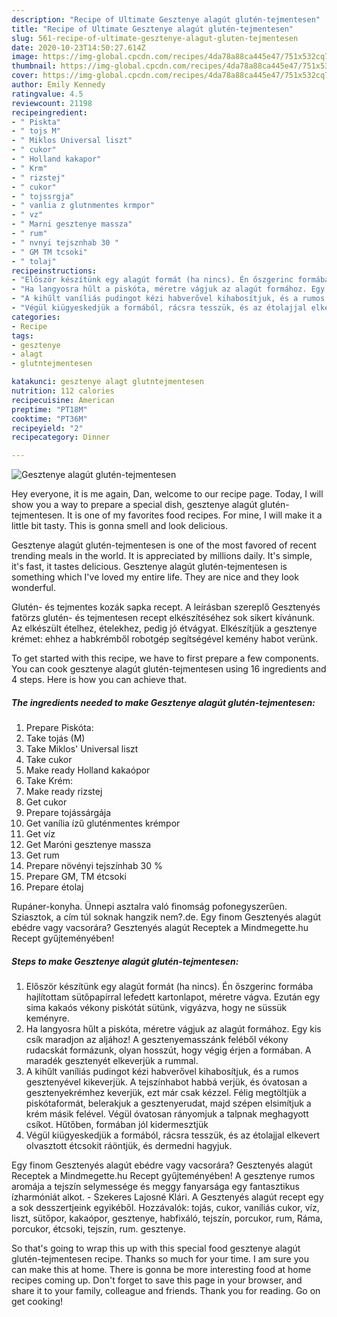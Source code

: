 ```yaml
---
description: "Recipe of Ultimate Gesztenye alagút glutén-tejmentesen"
title: "Recipe of Ultimate Gesztenye alagút glutén-tejmentesen"
slug: 561-recipe-of-ultimate-gesztenye-alagut-gluten-tejmentesen
date: 2020-10-23T14:50:27.614Z
image: https://img-global.cpcdn.com/recipes/4da78a88ca445e47/751x532cq70/gesztenye-alagut-gluten-tejmentesen-recept-foto.jpg
thumbnail: https://img-global.cpcdn.com/recipes/4da78a88ca445e47/751x532cq70/gesztenye-alagut-gluten-tejmentesen-recept-foto.jpg
cover: https://img-global.cpcdn.com/recipes/4da78a88ca445e47/751x532cq70/gesztenye-alagut-gluten-tejmentesen-recept-foto.jpg
author: Emily Kennedy
ratingvalue: 4.5
reviewcount: 21198
recipeingredient:
- " Piskta"
- " tojs M"
- " Miklos Universal liszt"
- " cukor"
- " Holland kakapor"
- " Krm"
- " rizstej"
- " cukor"
- " tojssrgja"
- " vanlia z glutnmentes krmpor"
- " vz"
- " Marni gesztenye massza"
- " rum"
- " nvnyi tejsznhab 30 "
- " GM TM tcsoki"
- " tolaj"
recipeinstructions:
- "Először készítünk egy alagút formát (ha nincs). Én őszgerinc formába hajlítottam sütőpapírral lefedett kartonlapot, méretre vágva. Ezután egy sima kakaós vékony piskótát sütünk, vigyázva, hogy ne süssük keményre."
- "Ha langyosra hűlt a piskóta, méretre vágjuk az alagút formához. Egy kis csík maradjon az aljához! A gesztenyemasszánk feléből vékony rudacskát formázunk, olyan hosszút, hogy végig érjen a formában. A maradék gesztenyét elkeverjük a rummal."
- "A kihűlt vaníliás pudingot kézi habverővel kihabosítjuk, és a rumos gesztenyével kikeverjük. A tejszínhabot habbá verjük, és óvatosan a gesztenyekrémhez keverjük, ezt már csak kézzel. Félig megtöltjük a piskótaformát, belerakjuk a gesztenyerudat, majd szépen elsimítjuk a krém másik felével. Végül óvatosan rányomjuk a talpnak meghagyott csíkot. Hűtőben, formában jól kidermesztjük"
- "Végül kiügyeskedjük a formából, rácsra tesszük, és az étolajjal elkevert olvasztott étcsokit ráöntjük, és dermedni hagyjuk."
categories:
- Recipe
tags:
- gesztenye
- alagt
- glutntejmentesen

katakunci: gesztenye alagt glutntejmentesen 
nutrition: 112 calories
recipecuisine: American
preptime: "PT18M"
cooktime: "PT36M"
recipeyield: "2"
recipecategory: Dinner

---
```



![Gesztenye alagút glutén-tejmentesen](https://img-global.cpcdn.com/recipes/4da78a88ca445e47/751x532cq70/gesztenye-alagut-gluten-tejmentesen-recept-foto.jpg)

Hey everyone, it is me again, Dan, welcome to our recipe page. Today, I will show you a way to prepare a special dish, gesztenye alagút glutén-tejmentesen. It is one of my favorites food recipes. For mine, I will make it a little bit tasty. This is gonna smell and look delicious.

Gesztenye alagút glutén-tejmentesen is one of the most favored of recent trending meals in the world. It is appreciated by millions daily. It's simple, it's fast, it tastes delicious. Gesztenye alagút glutén-tejmentesen is something which I've loved my entire life. They are nice and they look wonderful.

Glutén- és tejmentes kozák sapka recept. A leírásban szereplő Gesztenyés fatörzs glutén- és tejmentesen recept elkészítéséhez sok sikert kívánunk. Az elkészült ételhez, ételekhez, pedig jó étvágyat. Elkészítjük a gesztenye krémet: ehhez a habkrémből robotgép segítségével kemény habot verünk.


To get started with this recipe, we have to first prepare a few components. You can cook gesztenye alagút glutén-tejmentesen using 16 ingredients and 4 steps. Here is how you can achieve that.

<!--inarticleads1-->

##### The ingredients needed to make Gesztenye alagút glutén-tejmentesen:

1. Prepare  Piskóta:
1. Take  tojás (M)
1. Take  Miklos&#39; Universal liszt
1. Take  cukor
1. Make ready  Holland kakaópor
1. Take  Krém:
1. Make ready  rizstej
1. Get  cukor
1. Prepare  tojássárgája
1. Get  vanília ízű gluténmentes krémpor
1. Get  víz
1. Get  Maróni gesztenye massza
1. Get  rum
1. Prepare  növényi tejszínhab 30 %
1. Prepare  GM, TM étcsoki
1. Prepare  étolaj


Rupáner-konyha. Ünnepi asztalra való finomság pofonegyszerűen. Sziasztok, a cím túl soknak hangzik nem?.de. Egy finom Gesztenyés alagút ebédre vagy vacsorára? Gesztenyés alagút Receptek a Mindmegette.hu Recept gyűjteményében! 

<!--inarticleads2-->

##### Steps to make Gesztenye alagút glutén-tejmentesen:

1. Először készítünk egy alagút formát (ha nincs). Én őszgerinc formába hajlítottam sütőpapírral lefedett kartonlapot, méretre vágva. Ezután egy sima kakaós vékony piskótát sütünk, vigyázva, hogy ne süssük keményre.
1. Ha langyosra hűlt a piskóta, méretre vágjuk az alagút formához. Egy kis csík maradjon az aljához! A gesztenyemasszánk feléből vékony rudacskát formázunk, olyan hosszút, hogy végig érjen a formában. A maradék gesztenyét elkeverjük a rummal.
1. A kihűlt vaníliás pudingot kézi habverővel kihabosítjuk, és a rumos gesztenyével kikeverjük. A tejszínhabot habbá verjük, és óvatosan a gesztenyekrémhez keverjük, ezt már csak kézzel. Félig megtöltjük a piskótaformát, belerakjuk a gesztenyerudat, majd szépen elsimítjuk a krém másik felével. Végül óvatosan rányomjuk a talpnak meghagyott csíkot. Hűtőben, formában jól kidermesztjük
1. Végül kiügyeskedjük a formából, rácsra tesszük, és az étolajjal elkevert olvasztott étcsokit ráöntjük, és dermedni hagyjuk.


Egy finom Gesztenyés alagút ebédre vagy vacsorára? Gesztenyés alagút Receptek a Mindmegette.hu Recept gyűjteményében! A gesztenye rumos aromája a tejszín selymessége és meggy fanyarsága egy fantasztikus ízharmóniát alkot. - Szekeres Lajosné Klári. A Gesztenyés alagút recept egy a sok desszertjeink egyikéből. Hozzávalók: tojás, cukor, vaníliás cukor, víz, liszt, sütőpor, kakaópor, gesztenye, habfixáló, tejszín, porcukor, rum, Ráma, porcukor, étcsoki, tejszín, rum. gesztenye. 

So that's going to wrap this up with this special food gesztenye alagút glutén-tejmentesen recipe. Thanks so much for your time. I am sure you can make this at home. There is gonna be more interesting food at home recipes coming up. Don't forget to save this page in your browser, and share it to your family, colleague and friends. Thank you for reading. Go on get cooking!
